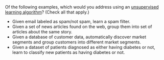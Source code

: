 Of the following examples, which would you address using an [unsupervised learning algorithm](unsupervised-learning)? (Check all that apply.)

* Given email labeled as spam/not spam, learn a spam filter.
* Given a set of news articles found on the web, group them into set of articles about the same story.
* Given a database of customer data, automatically discover market segments and group customers into different market segments.
* Given a dataset of patients diagnosed as either having diabetes or not, learn to classify new patients as having diabetes or not.
